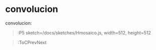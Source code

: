 # convolucion
convolucion:

> :P5 sketch=/docs/sketches/Hmosaico.js, width=512, height=512

> :ToCPrevNext